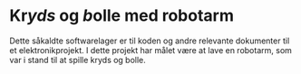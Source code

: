 # Kr*yds* og *b*olle med robotarm
Dette såkaldte softwarelager er til koden og andre relevante dokumenter til et elektronikprojekt. I dette projekt har målet være at lave en robotarm, som var i stand til at spille kryds og bolle.
